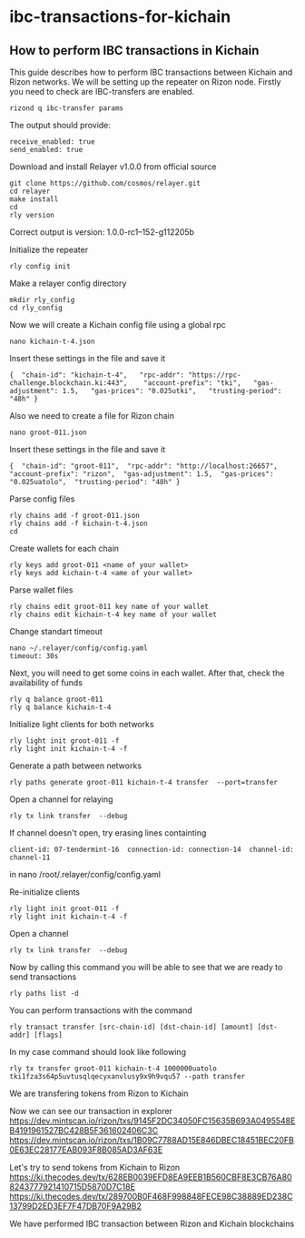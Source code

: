 # ibc-transactions-for-kichain
## How to perform IBC transactions in Kichain

This guide describes how to perform IBC transactions between Kichain and Rizon networks. 
We will be setting up the repeater on Rizon node.
Firstly you need to check are IBC-transfers are enabled.
```
rizond q ibc-transfer params
```
The output should provide:
```
receive_enabled: true 
send_enabled: true  
```
Download and install Relayer v1.0.0 from official source
```
git clone https://github.com/cosmos/relayer.git
cd relayer
make install
cd
rly version
```
Correct output is version: 1.0.0-rc1–152-g112205b

Initialize the repeater
```
rly config init
```
Make a relayer config directory
```
mkdir rly_config
cd rly_config
```
Now we will create a Kichain config file using a global rpc
```
nano kichain-t-4.json
```
Insert these settings in the file and save it
```
{  "chain-id": "kichain-t-4",   "rpc-addr": "https://rpc-challenge.blockchain.ki:443",    "account-prefix": "tki",   "gas-adjustment": 1.5,   "gas-prices": "0.025utki",   "trusting-period": "48h" }  
```
Also we need to create a file for Rizon chain
```
nano groot-011.json
```
Insert these settings in the file and save it
```
{  "chain-id": "groot-011",  "rpc-addr": "http://localhost:26657",   "account-prefix": "rizon",  "gas-adjustment": 1.5,  "gas-prices": "0.025uatolo",  "trusting-period": "48h" }
```
Parse config files
```
rly chains add -f groot-011.json
rly chains add -f kichain-t-4.json
cd
```
Create wallets for each chain
```
rly keys add groot-011 <name of your wallet> 
rly keys add kichain-t-4 <ame of your wallet>
```
Parse wallet files
```
rly chains edit groot-011 key name of your wallet
rly chains edit kichain-t-4 key name of your wallet
```
Change standart timeout
```
nano ~/.relayer/config/config.yaml
timeout: 30s  
```
Next, you will need to get some coins in each wallet. After that, check the availability of funds
```
rly q balance groot-011
rly q balance kichain-t-4
```
Initialize light clients for both networks
```
rly light init groot-011 -f
rly light init kichain-t-4 -f
```
Generate a path between networks 
```
rly paths generate groot-011 kichain-t-4 transfer  --port=transfer
```
Open a channel for relaying 
```
rly tx link transfer  --debug
```
If channel doesn't open, try erasing lines containting
```
client-id: 07-tendermint-16  connection-id: connection-14  channel-id: channel-11
```
in nano /root/.relayer/config/config.yaml

Re-initialize clients
```
rly light init groot-011 -f
rly light init kichain-t-4 -f
```
Open a channel
```
rly tx link transfer  --debug
```
Now by calling this command you will be able to see that we are ready to send transactions
```
rly paths list -d
```
You can perform transactions with the command
```
rly transact transfer [src-chain-id] [dst-chain-id] [amount] [dst-addr] [flags] 
```
In my case command should look like following
```
rly tx transfer groot-011 kichain-t-4 1000000uatolo tki1fza3s64p5uvtusqlqecyxanvlusy9x9h9vqu57 --path transfer
```
We are transfering tokens from Rizon to Kichain
  
Now we can see our transaction in explorer
https://dev.mintscan.io/rizon/txs/9145F2DC34050FC15635B693A0495548EB4191961527BC428B5F361602406C3C
https://dev.mintscan.io/rizon/txs/1B09C7788AD15E846DBEC18451BEC20FB0E63EC28177EAB093F8B085AD3AF63E

Let's try to send tokens from Kichain to Rizon
https://ki.thecodes.dev/tx/628EB0039EFD8EA9EEB1B560CBF8E3CB76A808243777921410715D5870D7C18E
https://ki.thecodes.dev/tx/289700B0F468F998848FECE98C38889ED238C13799D2ED3EF7F47DB70F9A29B2
  
We have performed IBC transaction between Rizon and Kichain blockchains
